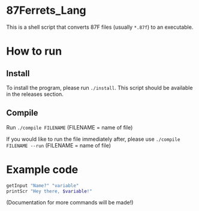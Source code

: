 # 87Ferrets_Lang
This is a shell script that converts 87F files (usually ``*.87f``) to an executable.

# How to run

## Install
To install the program, please run ``./install``. This script should be available in the releases section.

## Compile
Run ``./compile FILENAME`` (FILENAME = name of file)

If you would like to run the file immediately after, please use ``./compile FILENAME --run`` (FILENAME = name of file)

# Example code
```sh
getInput "Name?" "variable"
printScr "Hey there, $variable!"
```
(Documentation for more commands will be made!)
